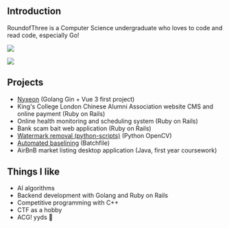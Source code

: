 ## Introduction

RoundofThree is a Computer Science undergraduate who loves to code and read code, especially Go!

![](https://github-readme-stats-rho-mocha.vercel.app/api?username=RoundofThree&show_icons=true&theme=radical&&count_private=true)

![](https://github-readme-stats-rho-mocha.vercel.app/api/top-langs/?username=RoundofThree&layout=compact&hide=html,c,tcl&langs_count=10)

<!-- ![](https://github-readme-stats-rho-mocha.vercel.app/api/wakatime?username=RoundofThree) --> 

## Projects

- [Nyxeon](https://github.com/RoundofThree/nyxeon) (Golang Gin + Vue 3 first project) 
- King's College London Chinese Alumni Association website CMS and online payment (Ruby on Rails)
- Online health monitoring and scheduling system (Ruby on Rails)
- Bank scam bait web application (Ruby on Rails) 
- [Watermark removal (python-scripts)](https://github.com/RoundofThree/python-scripts) (Python OpenCV)
- [Automated baselining](https://github.com/RoundofThree/automated-baselining) (Batchfile)
- AirBnB market listing desktop application (Java, first year coursework)

## Things I like

- AI algorithms 
- Backend development with Golang and Ruby on Rails
- Competitive programming with C++
- CTF as a hobby 
- ACG! yyds 🤟
